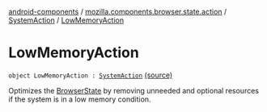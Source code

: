 [android-components](../../index.md) / [mozilla.components.browser.state.action](../index.md) / [SystemAction](index.md) / [LowMemoryAction](./-low-memory-action.md)

# LowMemoryAction

`object LowMemoryAction : `[`SystemAction`](index.md) [(source)](https://github.com/mozilla-mobile/android-components/blob/master/components/browser/state/src/main/java/mozilla/components/browser/state/action/BrowserAction.kt#L32)

Optimizes the [BrowserState](../../mozilla.components.browser.state.state/-browser-state/index.md) by removing unneeded and optional
resources if the system is in a low memory condition.

